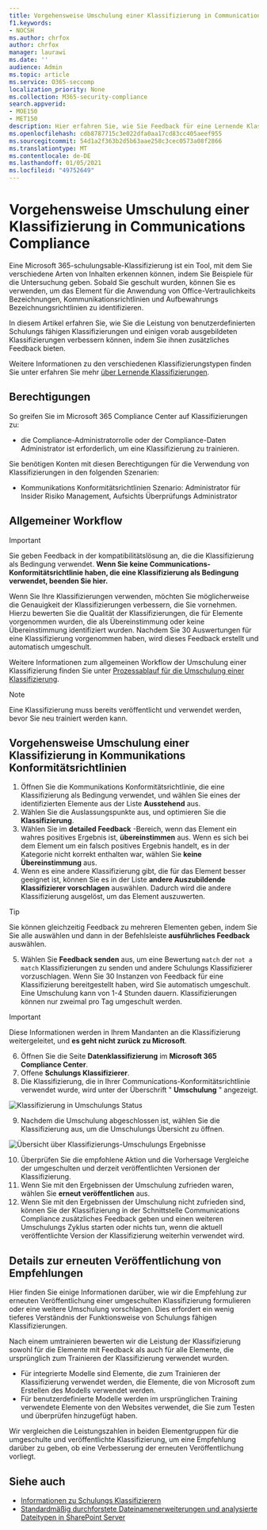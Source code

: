 ```yaml
---
title: Vorgehensweise Umschulung einer Klassifizierung in Communications Compliance
f1.keywords:
- NOCSH
ms.author: chrfox
author: chrfox
manager: laurawi
ms.date: ''
audience: Admin
ms.topic: article
ms.service: O365-seccomp
localization_priority: None
ms.collection: M365-security-compliance
search.appverid:
- MOE150
- MET150
description: Hier erfahren Sie, wie Sie Feedback für eine Lernende Klassifizierung in Communications Compliance bereitstellen.
ms.openlocfilehash: cdb8787715c3e022dfa0aa17cd83cc405aeef955
ms.sourcegitcommit: 54d1a2f363b2d5b63aae258c3cec0573a08f2866
ms.translationtype: MT
ms.contentlocale: de-DE
ms.lasthandoff: 01/05/2021
ms.locfileid: "49752649"
---
```

# <a name="how-to-retrain-a-classifier-in-communications-compliance"></a>Vorgehensweise Umschulung einer Klassifizierung in Communications Compliance

Eine Microsoft 365-schulungsable-Klassifizierung ist ein Tool, mit dem Sie verschiedene Arten von Inhalten erkennen können, indem Sie Beispiele für die Untersuchung geben. Sobald Sie geschult wurden, können Sie es verwenden, um das Element für die Anwendung von Office-Vertraulichkeits Bezeichnungen, Kommunikationsrichtlinien und Aufbewahrungs Bezeichnungsrichtlinien zu identifizieren.

In diesem Artikel erfahren Sie, wie Sie die Leistung von benutzerdefinierten Schulungs fähigen Klassifizierungen und einigen vorab ausgebildeten Klassifizierungen verbessern können, indem Sie ihnen zusätzliches Feedback bieten.

Weitere Informationen zu den verschiedenen Klassifizierungstypen finden Sie unter erfahren Sie mehr [über Lernende Klassifizierungen](classifier-learn-about.md).

## <a name="permissions"></a>Berechtigungen

So greifen Sie im Microsoft 365 Compliance Center auf Klassifizierungen zu:

- die Compliance-Administratorrolle oder der Compliance-Daten Administrator ist erforderlich, um eine Klassifizierung zu trainieren.

Sie benötigen Konten mit diesen Berechtigungen für die Verwendung von Klassifizierungen in den folgenden Szenarien:

- Kommunikations Konformitätsrichtlinien Szenario: Administrator für Insider Risiko Management, Aufsichts Überprüfungs Administrator 

## <a name="overall-workflow"></a>Allgemeiner Workflow

> [!IMPORTANT]
> Sie geben Feedback in der kompatibilitätslösung an, die die Klassifizierung als Bedingung verwendet. **Wenn Sie keine Communications-Konformitätsrichtlinie haben, die eine Klassifizierung als Bedingung verwendet, beenden Sie hier.**

Wenn Sie Ihre Klassifizierungen verwenden, möchten Sie möglicherweise die Genauigkeit der Klassifizierungen verbessern, die Sie vornehmen. Hierzu bewerten Sie die Qualität der Klassifizierungen, die für Elemente vorgenommen wurden, die als Übereinstimmung oder keine Übereinstimmung identifiziert wurden. Nachdem Sie 30 Auswertungen für eine Klassifizierung vorgenommen haben, wird dieses Feedback erstellt und automatisch umgeschult.

Weitere Informationen zum allgemeinen Workflow der Umschulung einer Klassifizierung finden Sie unter [Prozessablauf für die Umschulung einer Klassifizierung](classifier-learn-about.md#retraining-classifiers).

> [!NOTE]
> Eine Klassifizierung muss bereits veröffentlicht und verwendet werden, bevor Sie neu trainiert werden kann.

## <a name="how-to-retrain-a-classifier-in-communication-compliance-policies"></a>Vorgehensweise Umschulung einer Klassifizierung in Kommunikations Konformitätsrichtlinien

1. Öffnen Sie die Kommunikations Konformitätsrichtlinie, die eine Klassifizierung als Bedingung verwendet, und wählen Sie eines der identifizierten Elemente aus der Liste **Ausstehend** aus.
2. Wählen Sie die Auslassungspunkte aus, und optimieren Sie die **Klassifizierung**.
3. Wählen Sie im **detailed Feedback** -Bereich, wenn das Element ein wahres positives Ergebnis ist, **übereinstimmen** aus.  Wenn es sich bei dem Element um ein falsch positives Ergebnis handelt, es in der Kategorie nicht korrekt enthalten war, wählen Sie **keine Übereinstimmung** aus.
4. Wenn es eine andere Klassifizierung gibt, die für das Element besser geeignet ist, können Sie es in der Liste **andere Auszubildende Klassifizierer vorschlagen** auswählen. Dadurch wird die andere Klassifizierung ausgelöst, um das Element auszuwerten.

> [!TIP]
> Sie können gleichzeitig Feedback zu mehreren Elementen geben, indem Sie Sie alle auswählen und dann in der Befehlsleiste **ausführliches Feedback** auswählen.

5. Wählen Sie **Feedback senden** aus, um eine Bewertung `match` der `not a match` Klassifizierungen zu senden und andere Schulungs Klassifizierer vorzuschlagen. Wenn Sie 30 Instanzen von Feedback für eine Klassifizierung bereitgestellt haben, wird Sie automatisch umgeschult. Eine Umschulung kann von 1-4 Stunden dauern. Klassifizierungen können nur zweimal pro Tag umgeschult werden.

> [!IMPORTANT]
> Diese Informationen werden in Ihrem Mandanten an die Klassifizierung weitergeleitet, und **es geht nicht zurück zu Microsoft**.

6.  Öffnen Sie die Seite **Datenklassifizierung** im **Microsoft 365 Compliance Center**.
7. Offene **Schulungs Klassifizierer**.
8. Die Klassifizierung, die in Ihrer Communications-Konformitätsrichtlinie verwendet wurde, wird unter der Überschrift " **Umschulung** " angezeigt.

![Klassifizierung in Umschulungs Status](../media/classifier-retraining.png)

9. Nachdem die Umschulung abgeschlossen ist, wählen Sie die Klassifizierung aus, um die Umschulungs Übersicht zu öffnen.

![Übersicht über Klassifizierungs-Umschulungs Ergebnisse](../media/classifier-retraining-overview.png)

10. Überprüfen Sie die empfohlene Aktion und die Vorhersage Vergleiche der umgeschulten und derzeit veröffentlichten Versionen der Klassifizierung.
11. Wenn Sie mit den Ergebnissen der Umschulung zufrieden waren, wählen Sie **erneut veröffentlichen** aus.
12. Wenn Sie mit den Ergebnissen der Umschulung nicht zufrieden sind, können Sie der Klassifizierung in der Schnittstelle Communications Compliance zusätzliches Feedback geben und einen weiteren Umschulungs Zyklus starten oder nichts tun, wenn die aktuell veröffentlichte Version der Klassifizierung weiterhin verwendet wird. 

## <a name="details-on-republishing-recommendations"></a>Details zur erneuten Veröffentlichung von Empfehlungen

Hier finden Sie einige Informationen darüber, wie wir die Empfehlung zur erneuten Veröffentlichung einer umgeschulten Klassifizierung formulieren oder eine weitere Umschulung vorschlagen. Dies erfordert ein wenig tieferes Verständnis der Funktionsweise von Schulungs fähigen Klassifizierungen.

Nach einem umtrainieren bewerten wir die Leistung der Klassifizierung sowohl für die Elemente mit Feedback als auch für alle Elemente, die ursprünglich zum Trainieren der Klassifizierung verwendet wurden. 

- Für integrierte Modelle sind Elemente, die zum Trainieren der Klassifizierung verwendet werden, die Elemente, die von Microsoft zum Erstellen des Modells verwendet werden.
- Für benutzerdefinierte Modelle werden im ursprünglichen Training verwendete Elemente von den Websites verwendet, die Sie zum Testen und überprüfen hinzugefügt haben.

Wir vergleichen die Leistungszahlen in beiden Elementgruppen für die umgeschulte und veröffentlichte Klassifizierung, um eine Empfehlung darüber zu geben, ob eine Verbesserung der erneuten Veröffentlichung vorliegt. 

## <a name="see-also"></a>Siehe auch

- [Informationen zu Schulungs Klassifizierern](classifier-learn-about.md)
- [Standardmäßig durchforstete Dateinamenerweiterungen und analysierte Dateitypen in SharePoint Server](https://docs.microsoft.com/sharepoint/technical-reference/default-crawled-file-name-extensions-and-parsed-file-types)
